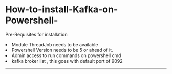 # How-to-install-Kafka-on-Powershell-

<p>Pre-Requisites for installation</p>

<li>Module ThreadJob needs to be available</li>
<li>Powershell Version needs to be 5 or ahead of it.</li>
<li>Admin access to run commands on powershell cmd</li>
<li>kafka broker list , this goes with default port of 9092</li>
<hr>





